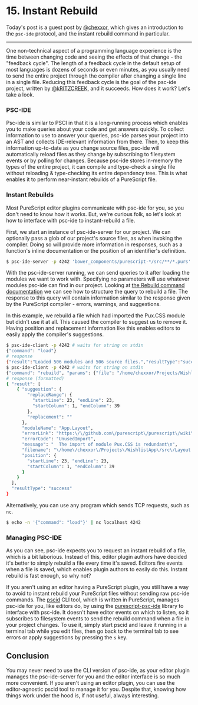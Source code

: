 
# 15. Instant Rebuild

Today's post is a guest post by [@chexxor](https://github.com/chexxor), which gives an introduction to the `psc-ide` protocol, and the instant rebuild command in particular.

-----

One non-technical aspect of a programming language experience is the time between changing code and seeing the effects of that change - the "feedback cycle". The length of a feedback cycle in the default setup of most languages is dozens of seconds or even minutes, as you usually need to send the entire project through the compiler after changing a single line in a single file. Reducing this feedback cycle is the goal of the psc-ide project, written by [@kRITZCREEK](https://github.com/kRITZCREEK), and it succeeds. How does it work? Let's take a look.

### PSC-IDE

Psc-ide is similar to PSCI in that it is a long-running process which enables you to make queries about your code and get answers quickly. To collect information to use to answer your queries, psc-ide parses your project into an AST and collects IDE-relevant information from there. Then, to keep this information up-to-date as you change source files, psc-ide will automatically reload files as they change by subscribing to filesystem events or by polling for changes. Because psc-ide stores in-memory the types of the entire project, it can compile and type-check a single file without reloading & type-checking its entire dependency tree. This is what enables it to perform near-instant rebuilds of a PureScript file.

### Instant Rebuilds

Most PureScript editor plugins communicate with psc-ide for you, so you don't need to know how it works. But, we're curious folk, so let's look at how to interface with psc-ide to instant-rebuild a file.

First, we start an instance of psc-ide-server for our project. We can optionally pass a glob of our project's source files, as when invoking the compiler. Doing so will provide more information in responses, such as a function's inline documentation or the position of an identifier's definition.

``` bash
$ psc-ide-server -p 4242 'bower_components/purescript-*/src/**/*.purs' 'test/**/*.purs' 'src/**/*.purs'
```

With the psc-ide-server running, we can send queries to it after loading the modules we want to work with. Specifying no parameters will use whatever modules psc-ide can find in our project. Looking at [the Rebuild command documentation](https://github.com/purescript/purescript/blob/master/psc-ide-server/PROTOCOL.md#rebuild) we can see how to structure the query to rebuild a file. The response to this query will contain information similar to the response given by the PureScript compiler - errors, warnings, and suggestions.

In this example, we rebuild a file which had imported the Pux.CSS module but didn't use it at all. This caused the compiler to suggest us to remove it. Having position and replacement information like this enables editors to easily apply the compiler's suggestions.


``` bash
$ psc-ide-client -p 4242 # waits for string on stdin
{"command": "load"}
# response
{"result":"Loaded 506 modules and 506 source files.","resultType":"success"}
$ psc-ide-client -p 4242 # waits for string on stdin
{"command": "rebuild", "params": {"file": "/home/chexxor/Projects/WishlistApp/src/Layout.purs"}}
# response (formatted)
{ "result": [
    { "suggestion": {
        "replaceRange": {
          "startLine": 23, "endLine": 23,
          "startColumn": 1, "endColumn": 39
        },
        "replacement": ""
      },
      "moduleName": "App.Layout",
      "errorLink": "https:\/\/github.com\/purescript\/purescript\/wiki\/Error-Code-UnusedImport",
      "errorCode": "UnusedImport",
      "message": "  The import of module Pux.CSS is redundant\n",
      "filename": "\/home\/chexxor\/Projects\/WishlistApp\/src\/Layout.purs",
      "position": {
        "startLine": 23, "endLine": 23,
        "startColumn": 1, "endColumn": 39
      }
    }
  ],
  "resultType": "success"
}
```

Alternatively, you can use any program which sends TCP requests, such as `nc`.

``` bash
$ echo -n '{"command": "load"}' | nc localhost 4242
```

### Managing PSC-IDE

As you can see, psc-ide expects you to request an instant rebuild of a file, which is a bit laborious. Instead of this, editor plugin authors have decided it's better to simply rebuild a file every time it's saved. Editors fire events when a file is saved, which enables plugin authors to easily do this. Instant rebuild is fast enough, so why not?

If you aren't using an editor having a PureScript plugin, you still have a way to avoid to instant rebuild your PureScript files without sending raw psc-ide commands. The [pscid](https://github.com/kRITZCREEK/pscid) CLI tool, which is written in PureScript, manages psc-ide for you, like editors do, by using the [purescript-psc-ide](https://github.com/kRITZCREEK/purescript-psc-ide) library to interface with psc-ide. It doesn't have editor events on which to listen, so it subscribes to filesystem events to send the rebuild command when a file in your project changes. To use it, simply start pscid and leave it running in a terminal tab while you edit files, then go back to the terminal tab to see errors or apply suggestions by pressing the `s` key.

## Conclusion

You may never need to use the CLI version of psc-ide, as your editor plugin manages the psc-ide-server for you and the editor interface is so much more convenient. If you aren't using an editor plugin, you can use the editor-agnostic pscid tool to manage it for you. Despite that, knowing how things work under the hood is, if not useful, always interesting.
